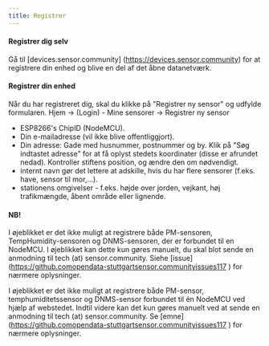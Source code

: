 ```yaml
---
title: Registrer
---
```


#### Registrer dig selv

Gå til [devices.sensor.community] (https://devices.sensor.community) for at registrere din enhed og blive en del af det åbne datanetværk.


#### Registrer din enhed
Når du har registreret dig, skal du klikke på "Registrer ny sensor" og udfylde formularen.
Hjem -> (Login) - Mine sensorer -> Registrer ny sensor

* ESP8266's ChipID (NodeMCU).
* Din e-mailadresse (vil ikke blive offentliggjort).
* Din adresse: Gade med husnummer, postnummer og by. Klik på "Søg indtastet adresse" for at få oplyst stedets koordinater (disse er afrundet nedad). Kontroller stiftens position, og ændre den om nødvendigt.
* internt navn gør det lettere at adskille, hvis du har flere sensorer (f.eks. have, sensor til mor,...).
* stationens omgivelser - f.eks. højde over jorden, vejkant, høj trafikmængde, åbent område eller lignende.

#### NB!
I øjeblikket er det ikke muligt at registrere både PM-sensoren, TempHumidity-sensoren og DNMS-sensoren, der er forbundet til en NodeMCU.
I øjeblikket kan dette kun gøres manuelt, du skal blot sende en anmodning til tech (at) sensor.community.
Siehe [issue] (https://github.comopendata-stuttgartsensor.communityissues117
) for nærmere oplysninger.

I øjeblikket er det ikke muligt at registrere både PM-sensor, temphumiditetssensor og DNMS-sensor forbundet til én NodeMCU ved hjælp af webstedet.
Indtil videre kan det kun gøres manuelt ved at sende en anmodning til tech (at) sensor.community.
Se [emne] (https://github.comopendata-stuttgartsensor.communityissues117
) for nærmere oplysninger.
